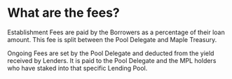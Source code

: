 # What are the fees?

Establishment Fees are paid by the Borrowers as a percentage of their loan amount. This fee is split between the Pool Delegate and Maple Treasury.

Ongoing Fees are set by the Pool Delegate and deducted from the yield received by Lenders. It is paid to the Pool Delegate and the MPL holders who have staked into that specific Lending Pool.
